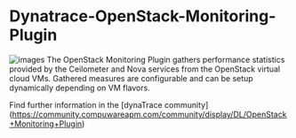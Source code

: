 # Dynatrace-OpenStack-Monitoring-Plugin
![images](https://cloud.githubusercontent.com/assets/7805851/6255965/4fa40564-b782-11e4-9150-ae6b0a131d8e.jpg) The OpenStack Monitoring Plugin gathers performance statistics provided by the Ceilometer and Nova services from the OpenStack virtual cloud VMs. Gathered measures are configurable and can be setup dynamically depending on VM flavors.

Find further information in the [dynaTrace community] (https://community.compuwareapm.com/community/display/DL/OpenStack+Monitoring+Plugin)
